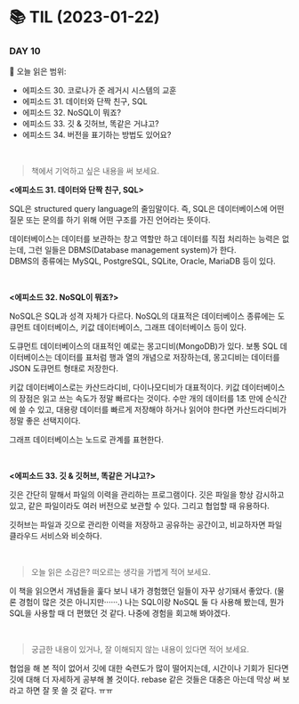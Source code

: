 # :books: TIL (2023-01-22)

### DAY 10
🔖 오늘 읽은 범위:
- 에피소드 30. 코로나가 준 레거시 시스템의 교훈       
- 에피소드 31. 데이터와 단짝 친구, SQL  
- 에피소드 32. NoSQL이 뭐죠?
- 에피소드 33. 깃 & 깃허브, 똑같은 거냐고?  
- 에피소드 34. 버전을 표기하는 방법도 있어요?  

<br>

> 책에서 기억하고 싶은 내용을 써 보세요.

**<에피소드 31. 데이터와 단짝 친구, SQL>**  

SQL은 structured query language의 줄임말이다. 즉, SQL은 데이터베이스에 어떤 질문 또는 문의를 하기 위해 어떤 구조를 가진 언어라는 뜻이다.  

데이터베이스는 데이터를 보관하는 창고 역할만 하고 데이터를 직접 처리하는 능력은 없는데, 그런 일들은 DBMS(Database management system)가 한다.  
DBMS의 종류에는 MySQL, PostgreSQL, SQLite, Oracle, MariaDB 등이 있다.  

<br>

**<에피소드 32. NoSQL이 뭐죠?>**  

NoSQL은 SQL과 성격 자체가 다르다.
NoSQL의 대표적은 데이터베이스 종류에는 도큐먼트 데이터베이스, 키값 데이터베이스, 그래프 데이터베이스 등이 있다.

도큐먼트 데이터베이스의 대표적인 예로는 몽고디비(MongoDB)가 있다. 보통 SQL 데이터베이스는 데이터를 표처럼 행과 열의 개념으로 저장하는데, 몽고디비는 데이터를 JSON 도큐먼트 형태로 저장한다.

키값 데이터베이스로는 카산드라디비, 다이나모디비가 대표적이다. 키값 데이터베이스의 장점은 읽고 쓰는 속도가 정말 빠르다는 것이다. 수만 개의 데이터를 1초 만에 순식간에 쓸 수 있고, 대용량 데이터를 빠르게 저장해야 하거나 읽어야 한다면 카산드라디비가 정말 좋은 선택지이다.

그래프 데이터베이스는 노드로 관계를 표현한다. 

<br>

**<에피소드 33. 깃 & 깃허브, 똑같은 거냐고?>**  

깃은 간단히 말해서 파일의 이력을 관리하는 프로그램이다. 깃은 파일을 항상 감시하고 있고, 같은 파일이라도 여러 버전으로 보관할 수 있다. 그리고 협업할 때 유용하다.

깃허브는 파일과 깃으로 관리한 이력을 저장하고 공유하는 공간이고, 비교하자면 파일 클라우드 서비스와 비슷하다.  

<br>

> 오늘 읽은 소감은? 떠오르는 생각을 가볍게 적어 보세요.

이 책을 읽으면서 개념들을 훑다 보니 내가 경험했던 일들이 자꾸 상기돼서 좋았다. (물론 경험이 많은 것은 아니지만······.) 나는 SQL이랑 NoSQL 둘 다 사용해 봤는데, 뭔가 SQL을 사용할 때 더 편했던 것 같다. 나중에 경험을 회고해 봐야겠다.

<br>

> 궁금한 내용이 있거나, 잘 이해되지 않는 내용이 있다면 적어 보세요.

협업을 해 본 적이 없어서 깃에 대한 숙련도가 많이 떨어지는데, 시간이나 기회가 된다면 깃에 대해 더 자세하게 공부해 볼 것이다. rebase 같은 것들은 대충은 아는데 막상 써 보라고 하면 잘 못 쓸 것 같다. ㅠㅠ